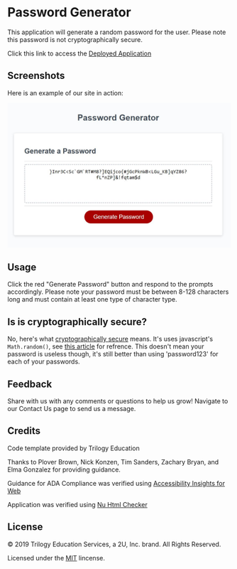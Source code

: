# Password Generator

This application will generate a random password for the user. Please note this password is not cryptographically secure.

Click this link to access the [Deployed Application](https://rogers-development-services.github.io/Password-Generator/)

## Screenshots

Here is an example of our site in action:

![alt text](https://raw.githubusercontent.com/Rogers-Development-Services/Password-Generator/master/Assets/images/Deployed%20Application.JPG "Application Img1")

## Usage 

Click the red "Generate Password" button and respond to the prompts accordingly. Please note your password must be between 8-128 characters long and must contain at least one type of character type.

## Is is cryptographically secure?
No, here's what [cryptographically secure](https://stackoverflow.com/questions/47882737/what-is-meant-by-cryptographically-secure#:~:text=A%20cryptographically%20secure%20pseudo%20random,predict%20what%20it%20might%20be.&text=Also%20the%20processes%20to%20extract,CSPRNG%20can%20sometimes%20be%20used.) means. It's uses javascript's `Math.random()`, see [this article](http://stackoverflow.com/questions/5651789/is-math-random-cryptographically-secure) for refrence. This doesn't mean your password is useless though, it's still better than using 'password123' for each of your passwords.

## Feedback

Share with us with any comments or questions to help us grow! Navigate to our Contact Us page to send us a message.

## Credits

Code template provided by Trilogy Education 

Thanks to Plover Brown, Nick Konzen, Tim Sanders, Zachary Bryan, and Elma Gonzalez for providing guidance.

Guidance for ADA Compliance was verified using [Accessibility Insights for Web](https://accessibilityinsights.io/docs/en/web/overview)

Application was verified using [Nu Html Checker](https://validator.w3.org/nu/?doc=https%3A%2F%2Frogers-development-services.github.io%2FPassword-Generator%2F) 

## License

© 2019 Trilogy Education Services, a 2U, Inc. brand. All Rights Reserved.

Licensed under the [MIT](LICENSE.txt) lincense.
